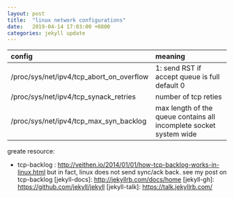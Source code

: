 ```yaml
---
layout: post
title:  "linux network configurations"
date:   2019-04-14 17:03:00 +0800
categories: jekyll update
---
```

|config|meaning|
|:-|:-|
|/proc/sys/net/ipv4/tcp_abort_on_overflow  | 1: send RST if accept queue is full default 0|
|/proc/sys/net/ipv4/tcp_synack_retries | number of tcp reties|
|/proc/sys/net/ipv4/tcp_max_syn_backlog| max length of the queue contains all incomplete socket system wide|


greate resource:
* tcp-backlog : http://veithen.io/2014/01/01/how-tcp-backlog-works-in-linux.html but in fact, linux does not send sync/ack back. see my post on tcp-backlog
[jekyll-docs]: http://jekyllrb.com/docs/home
[jekyll-gh]:   https://github.com/jekyll/jekyll
[jekyll-talk]: https://talk.jekyllrb.com/
